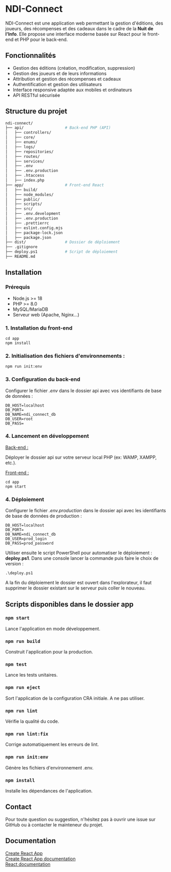 # NDI-Connect

NDI-Connect est une application web permettant la gestion d'éditions, des joueurs, des récompenses et des cadeaux dans le cadre de la **Nuit de l'Info**. Elle propose une interface moderne basée sur React pour le front-end et PHP pour le back-end.

## Fonctionnalités

- Gestion des éditions (création, modification, suppression)
- Gestion des joueurs et de leurs informations
- Attribution et gestion des récompenses et cadeaux
- Authentification et gestion des utilisateurs
- Interface responsive adaptée aux mobiles et ordinateurs
- API RESTful sécurisée

## Structure du projet

```bash
ndi-connect/
├── api/                  # Back-end PHP (API)
│   ├── controllers/
│   ├── core/
│   ├── enums/
│   ├── logs/
│   ├── repositories/
│   ├── routes/
│   ├── services/
│   ├── .env
│   ├── .env.production
│   ├── .htaccess
│   ├── index.php
├── app/                  # Front-end React
│   ├── build/
│   ├── node_modules/
│   ├── public/
│   ├── scripts/
│   ├── src/
│   ├── .env.development
│   ├── .env.production
│   ├── .prettierrc
│   ├── eslint.config.mjs
│   ├── package-lock.json
│   ├── package.json
├── dist/                 # Dossier de déploiement
├── .gitignore
├── deploy.ps1            # Script de déploiement
├── README.md
```

## Installation

### Prérequis

- Node.js >= 18
- PHP >= 8.0
- MySQL/MariaDB
- Serveur web (Apache, Nginx...)

### 1. Installation du front-end

```
cd app
npm install
```

### 2. Initialisation des fichiers d'environnements :

```
npm run init:env
```

### 3. Configuration du back-end

Configurer le fichier _.env_ dans le dossier api avec vos identifiants de base de données :

```
DB_HOST=localhost
DB_PORT=
DB_NAME=ndi_connect_db
DB_USER=root
DB_PASS=
```

### 4. Lancement en développement

<u>Back-end :</u>

Déployer le dossier api sur votre serveur local PHP (ex: WAMP, XAMPP, etc.).

<u>Front-end :</u>

```
cd app
npm start
```

### 4. Déploiement

Configurer le fichier _.env.production_ dans le dossier api avec les identifiants de base de données de production :

```
DB_HOST=localhost
DB_PORT=
DB_NAME=ndi_connect_db
DB_USER=prod_login
DB_PASS=prod_password
```

Utiliser ensuite le script PowerShell pour automatiser le déploiement : **deploy.ps1**. Dans une console lancer la commande puis faire le choix de version :

```
.\deploy.ps1
```

A la fin du déploiement le dossier est ouvert dans l'explorateur, il faut supprimer le dossier existant sur le serveur puis coller le nouveau.

## Scripts disponibles dans le dossier app

### `npm start`

Lance l'application en mode développement.

### `npm run build`

Construit l'application pour la production.

### `npm test`

Lance les tests unitaires.

### `npm run eject`

Sort l'application de la configuration CRA initiale. A ne pas utiliser.

### `npm run lint`

Vérifie la qualité du code.

### `npm run lint:fix`

Corrige automatiquement les erreurs de lint.

### `npm run init:env`

Génère les fichiers d'environnement .env.

### `npm install`

Installe les dépendances de l'application.

## Contact

Pour toute question ou suggestion, n'hésitez pas à ouvrir une issue sur GitHub ou à contacter le mainteneur du projet.

## Documentation

[Create React App](https://github.com/facebook/create-react-app)  
[Create React App documentation](https://facebook.github.io/create-react-app/docs/getting-started)  
[React documentation](https://reactjs.org/)
